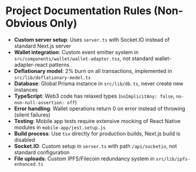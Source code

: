 # Project Documentation Rules (Non-Obvious Only)

- **Custom server setup**: Uses `server.ts` with Socket.IO instead of standard Next.js server
- **Wallet integration**: Custom event emitter system in `src/components/wallet/wallet-adapter.tsx`, not standard wallet-adapter-react patterns
- **Deflationary model**: 2% burn on all transactions, implemented in `src/lib/deflationary-model.ts`
- **Database**: Global Prisma instance in `src/lib/db.ts`, never create new instances
- **TypeScript**: Web3 code has relaxed types (`noImplicitAny: false`, `no-non-null-assertion: off`)
- **Error handling**: Wallet operations return 0 on error instead of throwing (silent failures)
- **Testing**: Mobile app tests require extensive mocking of React Native modules in `mobile-app/jest.setup.js`
- **Build process**: Use `tsx` directly for production builds, Next.js build is disabled
- **Socket.IO**: Custom setup in `server.ts` with path `/api/socketio`, not standard configuration
- **File uploads**: Custom IPFS/Filecoin redundancy system in `src/lib/ipfs-enhanced.ts`